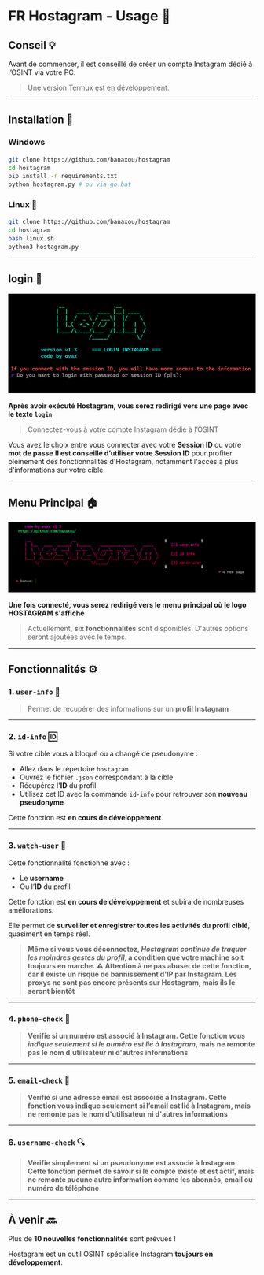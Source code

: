 # FR Hostagram - Usage 🚀

## Conseil 💡

Avant de commencer, il est conseillé de créer un compte Instagram dédié à l’OSINT via votre PC.

> Une version Termux est en développement.

---

## Installation 🔧

### Windows 

```bash
git clone https://github.com/banaxou/hostagram
cd hostagram
pip install -r requirements.txt
python hostagram.py # ou via go.bat
```

### Linux 🐧

```bash
git clone https://github.com/banaxou/hostagram
cd hostagram
bash linux.sh
python3 hostagram.py
```

---

## login 🔑
![login](https://github.com/banaxou/hostagram/blob/main/img/login1.3.png)

**Après avoir exécuté Hostagram, vous serez redirigé vers une page avec le texte `login`**

> Connectez-vous à votre compte Instagram dédié à l’OSINT

Vous avez le choix entre vous connecter avec votre **Session ID** ou votre **mot de passe**
**Il est conseillé d’utiliser votre Session ID** pour profiter pleinement des fonctionnalités d'Hostagram, notamment l'accès à plus d'informations sur votre cible.

---

## Menu Principal 🏠
![menu](https://github.com/banaxou/hostagram/blob/main/img/hostagram1.3.png)

**Une fois connecté, vous serez redirigé vers le menu principal où le logo __HOSTAGRAM__ s'affiche**

> Actuellement, **six fonctionnalités** sont disponibles.
D'autres options seront ajoutées avec le temps.

---

## Fonctionnalités ⚙️

### 1. `user-info` 👤

> Permet de récupérer des informations sur un **profil Instagram**

---

### 2. `id-info` 🆔

Si votre cible vous a bloqué ou a changé de pseudonyme :

* Allez dans le répertoire `hostagram`
* Ouvrez le fichier `.json` correspondant à la cible
* Récupérez l'**ID** du profil
* Utilisez cet ID avec la commande `id-info` pour retrouver son **nouveau pseudonyme**

Cette fonction est **en cours de développement**.

---

### 3. `watch-user` 👀

Cette fonctionnalité fonctionne avec :

* Le **username**
* Ou l’**ID** du profil

Cette fonction est **en cours de développement** et subira de nombreuses améliorations.

Elle permet de **surveiller et enregistrer toutes les activités du profil ciblé**, quasiment en temps réel.

> **Même si vous vous déconnectez, *Hostagram continue de traquer les moindres gestes du profil*, à condition que votre machine soit toujours en marche.
⚠️ Attention à ne pas abuser de cette fonction, car il existe un risque de bannissement d'IP par Instagram.
Les proxys ne sont pas encore présents sur Hostagram, mais ils le seront bientôt**

---

### 4. `phone-check` 📱

> **Vérifie si un numéro est associé à Instagram.
Cette fonction *vous indique seulement si le numéro est lié à Instagram*, mais ne remonte pas le nom d'utilisateur ni d'autres informations**

---

### 5. `email-check` 📧

> **Vérifie si une adresse email est associée à Instagram.
Cette fonction **vous indique seulement si l’email est lié à Instagram**, mais ne remonte pas le nom d'utilisateur ni d'autres informations**

---

### 6. `username-check` 🔍

> **Vérifie simplement si un pseudonyme est associé à Instagram. Cette fonction permet de savoir si le compte existe et est actif, mais ne remonte aucune autre information comme les abonnés, email ou numéro de téléphone**

---

## À venir 🔜

Plus de **10 nouvelles fonctionnalités** sont prévues !

Hostagram est un outil OSINT spécialisé Instagram **toujours en développement**.
